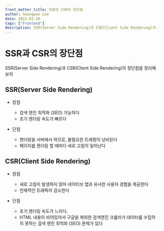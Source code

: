 ```yaml
---
front_matter_title: SSR과 CSR의 장단점
author: Seungwoo Lee
date: 2022-01-26
tags: ["Frontend"]
description: SSR(Server Side Rendering)과 CSR(Client Side Rendering)의 장단점 정리해 보자
---
```


# SSR과 CSR의 장단점

SSR(Server Side Rendering)과 CSR(Client Side Rendering)의 장단점을 정리해 보자

## SSR(Server Side Rendering)

- 장점
  - 검색 엔진 최적화 (SEO) 가능하다
  - 초기 렌더링 속도가 빠르다

- 단점
  - 렌더링을 서버에서 하므로, 불필요한 트래핑이 낭비된다
  - 페이지를 렌더링 할 때마다 새로 고침이 일어난다

## CSR(Client Side Rendering)

- 장점
  - 새로 고침이 발생하지 않아 네이티브 앱과 유사한 사용자 경험을 제공한다
  - 전체적인 트래픽이 감소한다

- 단점
  - 초기 렌더링 속도가 느리다.
  - HTML 내용이 비어있어서 구글을 제외한 검색엔진 크롤러가 데이터를 수집하지 못하는 검색 엔진 최적화 (SEO) 문제가 있다

<Comment/>
